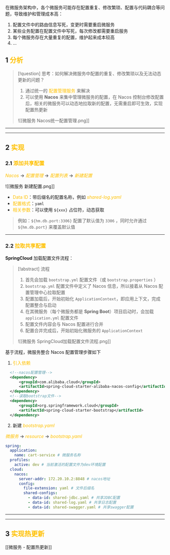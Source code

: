 在微服务架构中，各个微服务可能存在配置重复、修改繁琐、配置与代码耦合等问题，导致维护和管理成本高：
1. 配置文件中的路由信息写死，变更时需要重启微服务
2. 某些业务配置在配置文件中写死，每次修改都需要重启服务
3. 每个微服务存在大量重复的配置，维护起来成本较高
4. ...

## 1 <font color="#ffc000">分析</font>

> [!question] 思考：如何解决微服务中配置的重复、修改繁琐以及无法动态更新的问题？
> 
> 1. 通过统一的 <font color="#ffc000">配置管理服务</font> 来解决
> 2. 可以使用 **Nacos** 来集中管理微服务的配置，在 Nacos 控制台修改配置后，相关的微服务可以动态地拉取新的配置，无需重启即可生效，实现配置热更新
> 
> ![[微服务 Nacos统一配置管理.png]]


---
---
## 2 <font color="#ffc000">实现</font>

### 2.1 <font color="#ffc000">添加共享配置</font>

*<font color="#ffc000">Nacos</font>* -> *<font color="#ffc000">配置管理</font>* -> *<font color="#ffc000">配置列表</font>* -> *<font color="#ffc000">新建配置</font>*

![[微服务 新建配置.png]]

- <font color="#ffc000">Data ID</font>：带后缀名的配置名称，例如 *<font color="#ffc000">shared-log.yaml</font>*
- <font color="#ffc000">配置格式</font>：`yaml`
- <font color="#ffc000">相关参数</font>：可以使用 `${xxx}` 占位符，动态获取
> 例如：`${hm.db.port:3306}` 配置了默认值为 `3306` ，同时允许通过 `${hm.db.port}` 来覆盖默认值

---

### 2.2 <font color="#ffc000">拉取共享配置</font>

**SpringCloud** 加载配置文件流程：

> [!abstract] 流程
> 1. 首先会加载 `bootstrap.yml` 配置文件（或 `bootstrap.properties` ）
> 2. `bootstrap.yml` 配置文件中定义了 Nacos 信息，所以接着从 Nacos 配置管理中心拉取配置
> 3. 配置加载后，开始初始化 `ApplicationContext`，即应用上下文，完成配置整合与启动
> 4. 在其微服务（每个微服务都是 **Spring Boot**）项目启动时，会加载 `application.yml` 配置文件
> 5. 配置文件内容会与 Nacos 配置进行合并
> 6. 配置合并完成后，开始初始化微服务的 `ApplicationContext`
> 
> ![[微服务 SpringCloud加载配置文件流程.png]]

基于流程，微服务整合 Nacos 配置管理步骤如下

1. <font color="#ffc000">引入依赖</font>

```XML
  <!--nacos配置管理-->
  <dependency>
      <groupId>com.alibaba.cloud</groupId>
      <artifactId>spring-cloud-starter-alibaba-nacos-config</artifactId>
  </dependency>
  <!--读取bootstrap文件-->
  <dependency>
      <groupId>org.springframework.cloud</groupId>
      <artifactId>spring-cloud-starter-bootstrap</artifactId>
  </dependency>
```

2. 新建 *<font color="#ffc000">bootstrap.yaml</font>*

*<font color="#ffc000">微服务</font>* -> *<font color="#ffc000">resource</font>* -> *<font color="#ffc000">bootstrap.yaml</font>*

```YAML
spring:  
  application:  
    name: cart-service # 微服务名称  
  profiles:  
    active: dev # 当前激活的配置文件为dev环境配置  
  cloud:  
    nacos:  
      server-addr: 172.20.10.2:8848 # nacos地址  
      config:  
        file-extension: yaml # 文件后缀名  
        shared-configs:  
          - data-id: shared-jdbc.yaml # 共享JDBC配置  
          - data-id: shared-log.yaml # 共享日志配置  
          - data-id: shared-swagger.yaml # 共享swagger配置
```

---
---

## 3 <font color="#ffc000">实现热更新</font>

[[微服务 - 配置热更新]]